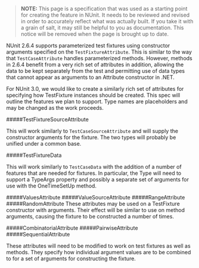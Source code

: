 > **NOTE:** This page is a specification that was used as a starting point for creating the feature in NUnit. It needs to be reviewed and revised in order to accurately reflect what was actually built. If you take it with a grain of salt, it may still be helpful to you as documentation. This notice will be removed when the page is brought up to date.

NUnit 2.6.4 supports parameterized test fixtures using constructor arguments specified on the `TestFixtureAttribute`. This is similar to the way that `TestCaseAttribute` handles parameterized methods. However, methods in 2.6.4 benefit from a very rich set of attributes in addition, allowing the data to be kept separately from the test and permitting use of data types that cannot appear as arguments to an Attribute constructor in .NET.

For NUnit 3.0, we would like to create a similarly rich set of attributes for specifying how TestFixture instances should be created. This spec will outline the features we plan to support. Type names are placeholders and may be changed as the work proceeds.

#####TestFixtureSourceAttribute

This will work similarly to `TestCaseSourceAttribute` and will supply the constructor arguments for the fixture. The two types will probably be unified under a common base.

#####TestFixtureData

This will work similarly to `TestCaseData` with the addition of a number of features that are needed for fixtures. In particular, the Type will need to support a TypeArgs property and possibly a separate set of arguments for use with the OneTimeSetUp method.

#####ValuesAttribute
#####ValueSourceAttribute
#####RangeAttribute
#####RandomAttribute
These attributes may be used on a TestFixture constructor with arguments. Their effect will be similar to use on method arguments, causing the fixture to be constructed a number of times.

#####CombinatorialAttribute
#####PairwiseAttribute
#####SequentialAttribute

These attributes will need to be modified to work on test fixtures as well as methods. They specify how individual argument values are to be combined to for a set of arguments for constructing the fixture.